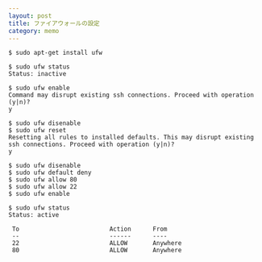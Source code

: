 ```yaml
---
layout: post
title: ファイアウォールの設定
category: memo
---
```


	$ sudo apt-get install ufw

	$ sudo ufw status
	Status: inactive

	$ sudo ufw enable
	Command may disrupt existing ssh connections. Proceed with operation (y|n)? 
	y

	$ sudo ufw disenable
	$ sudo ufw reset
	Resetting all rules to installed defaults. This may disrupt existing ssh connections. Proceed with operation (y|n)?
	y

	$ sudo ufw disenable
	$ sudo ufw default deny
	$ sudo ufw allow 80
	$ sudo ufw allow 22
	$ sudo ufw enable

	$ sudo ufw status
	Status: active
	 
	 To                         Action      From
	 --                         ------      ----
	 22		                    ALLOW       Anywhere
	 80                         ALLOW       Anywhere

